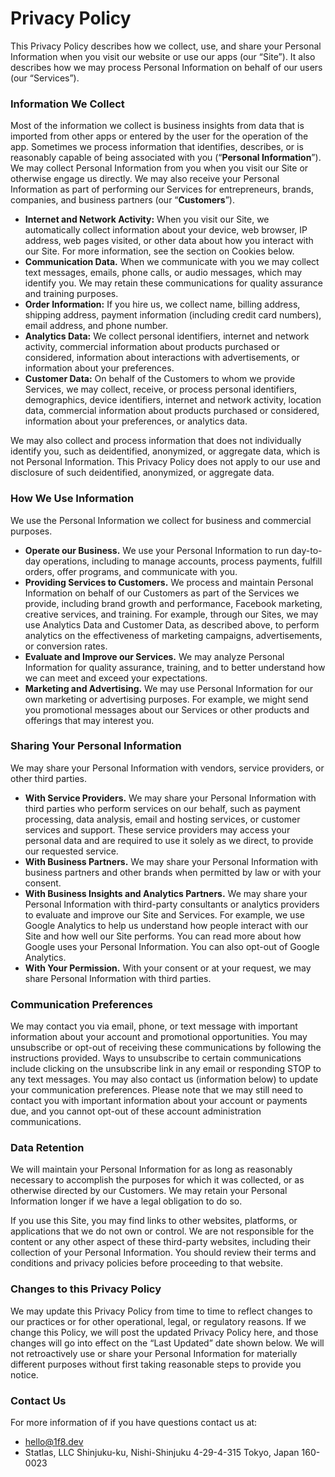 # Privacy Policy

This Privacy Policy describes how we collect, use, and share your Personal Information when you visit our website or use our apps (our “Site”). It also describes how we may process Personal Information on behalf of our users (our “Services”).

### Information We Collect

Most of the information we collect is business insights from data that is imported from other apps or entered by the user for the operation of the app. Sometimes we process information that identifies, describes, or is reasonably capable of being associated with you (“**Personal Information**”). We may collect Personal Information from you when you visit our Site or otherwise engage us directly. We may also receive your Personal Information as part of performing our Services for entrepreneurs, brands, companies, and business partners (our “**Customers**”).

* **Internet and Network Activity:**
    When you visit our Site, we automatically collect information about your device, web browser, IP address, web pages visited, or other data about how you interact with our Site. For more information, see the section on Cookies below.
* **Communication Data.**
    When we communicate with you we may collect text messages, emails, phone calls, or audio messages, which may identify you. We may retain these communications for quality assurance and training purposes.
* **Order Information:**
    If you hire us, we collect name, billing address, shipping address, payment information (including credit card numbers), email address, and phone number.
* **Analytics Data:**
    We collect personal identifiers, internet and network activity, commercial information about products purchased or considered, information about interactions with advertisements, or information about your preferences.
* **Customer Data:**
    On behalf of the Customers to whom we provide Services, we may collect, receive, or process personal identifiers, demographics, device identifiers, internet and network activity, location data, commercial information about products purchased or considered, information about your preferences, or analytics data.

We may also collect and process information that does not individually identify you, such as deidentified, anonymized, or aggregate data, which is not Personal Information. This Privacy Policy does not apply to our use and disclosure of such deidentified, anonymized, or aggregate data.


### How We Use Information

We use the Personal Information we collect for business and commercial purposes. 

* **Operate our Business.**
    We use your Personal Information to run day-to-day operations, including to manage accounts, process payments, fulfill orders, offer programs, and communicate with you.
* **Providing Services to Customers.**
    We process and maintain Personal Information on behalf of our Customers as part of the Services we provide, including brand growth and performance, Facebook marketing, creative services, and training. For example, through our Sites, we may use Analytics Data and Customer Data, as described above, to perform analytics on the effectiveness of marketing campaigns, advertisements, or conversion rates.
* **Evaluate and Improve our Services.**
    We may analyze Personal Information for quality assurance, training, and to better understand how we can meet and exceed your expectations.
* **Marketing and Advertising.**
    We may use Personal Information for our own marketing or advertising purposes. For example, we might send you promotional messages about our Services or other products and offerings that may interest you.


### Sharing Your Personal Information

We may share your Personal Information with vendors, service providers, or other third parties.

* **With Service Providers.**
    We may share your Personal Information with third parties who perform services on our behalf, such as payment processing, data analysis, email and hosting services, or customer services and support. These service providers may access your personal data and are required to use it solely as we direct, to provide our requested service.
* **With Business Partners.**
    We may share your Personal Information with business partners and other brands when permitted by law or with your consent.
* **With Business Insights and Analytics Partners.**
    We may share your Personal Information with third-party consultants or analytics providers to evaluate and improve our Site and Services. For example, we use Google Analytics to help us understand how people interact with our Site and how well our Site performs. You can read more about how Google uses your Personal Information. You can also opt-out of Google Analytics.
* **With Your Permission.**
    With your consent or at your request, we may share Personal Information with third parties.

### Communication Preferences

We may contact you via email, phone, or text message with important information about your account and promotional opportunities. You may unsubscribe or opt-out of receiving these communications by following the instructions provided. Ways to unsubscribe to certain communications include clicking on the unsubscribe link in any email or responding STOP to any text messages. You may also contact us (information below) to update your communication preferences. Please note that we may still need to contact you with important information about your account or payments due, and you cannot opt-out of these account administration communications.

### Data Retention

We will maintain your Personal Information for as long as reasonably necessary to accomplish the purposes for which it was collected, or as otherwise directed by our Customers. We may retain your Personal Information longer if we have a legal obligation to do so.

If you use this Site, you may find links to other websites, platforms, or applications that we do not own or control. We are not responsible for the content or any other aspect of these third-party websites, including their collection of your Personal Information. You should review their terms and conditions and privacy policies before proceeding to that website.

### Changes to this Privacy Policy

We may update this Privacy Policy from time to time to reflect changes to our practices or for other operational, legal, or regulatory reasons. If we change this Policy, we will post the updated Privacy Policy here, and those changes will go into effect on the “Last Updated” date shown below. We will not retroactively use or share your Personal Information for materially different purposes without first taking reasonable steps to provide you notice.

### Contact Us

For more information of if you have questions contact us at:
* hello@1f8.dev
* Statlas, LLC
  Shinjuku-ku, Nishi-Shinjuku 4-29-4-315
  Tokyo, Japan 160-0023
